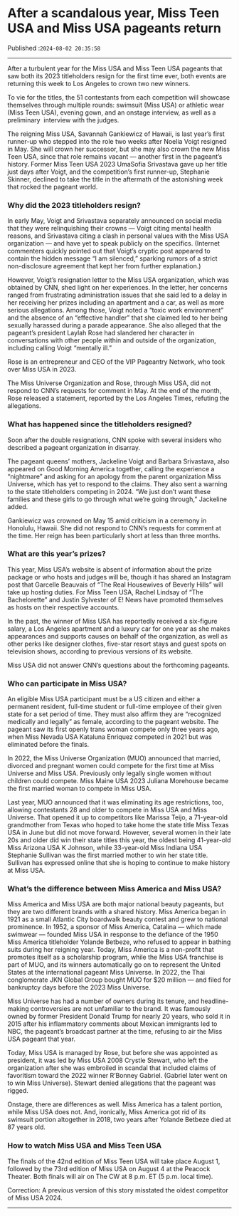 # After a scandalous year, Miss Teen USA and Miss USA pageants return

Published :`2024-08-02 20:35:58`

---

After a turbulent year for the Miss USA and Miss Teen USA pageants that saw both its 2023 titleholders resign for the first time ever, both events are returning this week to Los Angeles to crown two new winners.

To vie for the titles, the 51 contestants from each competition will showcase themselves through multiple rounds: swimsuit (Miss USA) or athletic wear (Miss Teen USA), evening gown, and an onstage interview, as well as a preliminary  interview with the judges.

The reigning Miss USA, Savannah Gankiewicz of Hawaii, is last year’s first runner-up who stepped into the role two weeks after Noelia Voigt resigned in May. She will crown her successor, but she may also crown the new Miss Teen USA, since that role remains vacant — another first in the pageant’s history. Former Miss Teen USA 2023 UmaSofia Srivastava gave up her title just days after Voigt, and the competition’s first runner-up, Stephanie Skinner, declined to take the title in the aftermath of the astonishing week that rocked the pageant world.

### Why did the 2023 titleholders resign?

In early May, Voigt and Srivastava separately announced on social media that they were relinquishing their crowns — Voigt citing mental health reasons, and Srivastava citing a clash in personal values with the Miss USA organization — and have yet to speak publicly on the specifics. (Internet commenters quickly pointed out that Voigt’s cryptic post appeared to contain the hidden message “I am silenced,” sparking rumors of a strict non-disclosure agreement that kept her from further explanation.)

However, Voigt’s resignation letter to the Miss USA organization, which was obtained by CNN, shed light on her experiences. In the letter, her concerns ranged from frustrating administration issues that she said led to a delay in her receiving her prizes including an apartment and a car, as well as more serious allegations. Among those, Voigt noted a “toxic work environment” and the absence of an “effective handler” that she claimed led to her being sexually harassed during a parade appearance. She also alleged that the pageant’s president Laylah Rose had slandered her character in conversations with other people within and outside of the organization, including calling Voigt “mentally ill.”

Rose is an entrepreneur and CEO of the VIP Pageantry Network, who took over Miss USA in 2023.

The Miss Universe Organization and Rose, through Miss USA, did not respond to CNN’s requests for comment in May. At the end of the month, Rose released a statement, reported by the Los Angeles Times, refuting the allegations.

### What has happened since the titleholders resigned?

Soon after the double resignations, CNN spoke with several insiders who described a pageant organization in disarray.

The pageant queens’ mothers, Jackeline Voigt and Barbara Srivastava, also appeared on Good Morning America together, calling the experience a “nightmare” and asking for an apology from the parent organization Miss Universe, which has yet to respond to the claims. They also sent a warning to the state titleholders competing in 2024. “We just don’t want these families and these girls to go through what we’re going through,” Jackeline added.

Gankiewicz was crowned on May 15 amid criticism in a ceremony in Honolulu, Hawaii. She did not respond to CNN’s requests for comment at the time. Her reign has been particularly short at less than three months.

### What are this year’s prizes?

This year, Miss USA’s website is absent of information about the prize package or who hosts and judges will be, though it has shared an Instagram post that Garcelle Beauvais of “The Real Housewives of Beverly Hills” will take up hosting duties. For Miss Teen USA, Rachel Lindsay of “The Bachelorette” and Justin Sylvester of E! News have promoted themselves as hosts on their respective accounts.

In the past, the winner of Miss USA has reportedly received a six-figure salary, a Los Angeles apartment and a luxury car for one year as she makes appearances and supports causes on behalf of the organization, as well as other perks like designer clothes, five-star resort stays and guest spots on television shows, according to previous versions of its website.

Miss USA did not answer CNN’s questions about the forthcoming pageants.

### Who can participate in Miss USA?

An eligible Miss USA participant must be a US citizen and either a permanent resident, full-time student or full-time employee of their given state for a set period of time. They must also affirm they are “recognized medically and legally” as female, according to the pageant website. The pageant saw its first openly trans woman compete only three years ago, when Miss Nevada USA Kataluna Enriquez competed in 2021 but was eliminated before the finals.

In 2022, the Miss Universe Organization (MUO) announced that married, divorced and pregnant women could compete for the first time at Miss Universe and Miss USA. Previously only legally single women without children could compete. Miss Maine USA 2023 Juliana Morehouse became the first married woman to compete in Miss USA.

Last year, MUO announced that it was eliminating its age restrictions, too, allowing contestants 28 and older to compete in Miss USA and Miss Universe. That opened it up to competitors like Marissa Teijo, a 71-year-old grandmother from Texas who hoped to take home the state title Miss Texas USA in June but did not move forward. However, several women in their late 20s and older did win their state titles this year, the oldest being 41-year-old Miss Arizona USA K Johnson, while 33-year-old Miss Indiana USA Stephanie Sullivan was the first married mother to win her state title. Sullivan has expressed online that she is hoping to continue to make history at Miss USA.

### What’s the difference between Miss America and Miss USA?

Miss America and Miss USA are both major national beauty pageants, but they are two different brands with a shared history. Miss America began in 1921 as a small Atlantic City boardwalk beauty contest and grew to national prominence. In 1952, a sponsor of Miss America, Catalina — which made swimwear — founded Miss USA in response to the defiance of the 1950 Miss America titleholder Yolande Betbeze, who refused to appear in bathing suits during her reigning year. Today, Miss America is a non-profit that promotes itself as a scholarship program, while the Miss USA franchise is part of MUO, and its winners automatically go on to represent the United States at the international pageant Miss Universe. In 2022, the Thai conglomerate JKN Global Group bought MUO for $20 million — and filed for bankruptcy days before the 2023 Miss Universe.

Miss Universe has had a number of owners during its tenure, and headline-making controversies are not unfamiliar to the brand. It was famously owned by former President Donald Trump for nearly 20 years, who sold it in 2015 after his inflammatory comments about Mexican immigrants led to NBC, the pageant’s broadcast partner at the time, refusing to air the Miss USA pageant that year.

Today, Miss USA is managed by Rose, but before she was appointed as president, it was led by Miss USA 2008 Crystle Stewart, who left the organization after she was embroiled in scandal that included claims of favoritism toward the 2022 winner R’Bonney Gabriel. (Gabriel later went on to win Miss Universe). Stewart denied allegations that the pageant was rigged.

Onstage, there are differences as well. Miss America has a talent portion, while Miss USA does not. And, ironically, Miss America got rid of its swimsuit portion altogether in 2018, two years after Yolande Betbeze died at 87 years old.

### How to watch Miss USA and Miss Teen USA

The finals of the 42nd edition of Miss Teen USA will take place August 1, followed by the 73rd edition of Miss USA on August 4 at the Peacock Theater. Both finals will air on The CW at 8 p.m. ET (5 p.m. local time).

Correction: A previous version of this story misstated the oldest competitor of Miss USA 2024.

---

